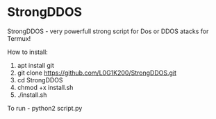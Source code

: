 # StrongDDOS
StrongDDOS - very powerfull strong script for Dos or DDOS atacks for Termux!

How to install:
 1) apt install git
 2) git clone https://github.com/L0G1K200/StrongDDOS.git
 3) cd StrongDDOS
 4) chmod +x install.sh
 5) ./install.sh

To run - python2 script.py

